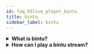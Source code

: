 ```yaml
---
id: faq_h5live_player_bintu
title: bintu
sidebar_label: bintu
---
```



<details><summary><strong>What is bintu?</strong></summary>

bintu is the core of nanoStream Cloud, the global CDN work ultra-low-latency live streaming.
At the delivery part (edge servers) of nanoStream Cloud, the H5Live server software is running, which connects to the H5Live player in the browser, to provide the lowest possible playback latency on all browsers.

</details>


<details><summary><strong>How can I play a bintu stream?</strong></summary>

Use for the `config.source` object the subobject `bintu`. It’s only necessary to pass the property `streamid`


```javascript
var config = {
    "source": {
        "bintu": {
            "apiurl": "https://bintu.nanocosmos.de",
            "streamid": "39b2cc18-7116-43a4-81bd-f62b7a1a9dbc"
       	 }

}
```

</details>

